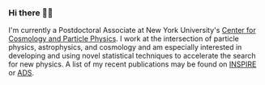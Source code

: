 ### Hi there 👋🏽

I'm currently a Postdoctoral Associate at New York University's [Center for Cosmology and Particle Physics](https://cosmo.nyu.edu/). I work at the intersection of particle physics, astrophysics, and cosmology and am especially interested in developing and using novel statistical techniques to accelerate the search for new physics. A list of my recent publications may be found on [INSPIRE](https://inspirehep.net/authors/1394493) or [ADS](https://ui.adsabs.harvard.edu/search/q=orcid%3A0000-0001-9088-7845&sort=date%20desc%2C%20bibcode%20desc&p_=0).

